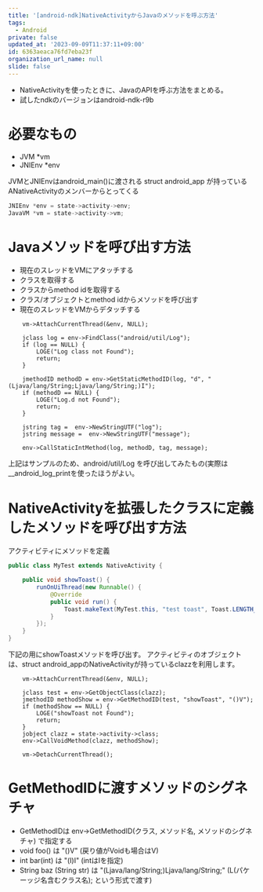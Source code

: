 ```yaml
---
title: '[android-ndk]NativeActivityからJavaのメソッドを呼ぶ方法'
tags:
  - Android
private: false
updated_at: '2023-09-09T11:37:11+09:00'
id: 6363aeaca76fd7eba23f
organization_url_name: null
slide: false
---
```

* NativeActivityを使ったときに、JavaのAPIを呼ぶ方法をまとめる。
* 試したndkのバージョンはandroid-ndk-r9b

#  必要なもの
* JVM *vm
* JNIEnv *env

JVMとJNIEnvはandroid_main()に渡される struct android_app が持っているANativeActivityのメンバーからとってくる

```cpp
JNIEnv *env = state->activity->env;
JavaVM *vm = state->activity->vm;
```

# Javaメソッドを呼び出す方法
* 現在のスレッドをVMにアタッチする
* クラスを取得する
* クラスからmethod idを取得する
* クラス/オブジェクトとmethod idからメソッドを呼び出す
* 現在のスレッドをVMからデタッチする

```cpp:Log.dを呼び出す
    vm->AttachCurrentThread(&env, NULL);

    jclass log = env->FindClass("android/util/Log");
    if (log == NULL) {
        LOGE("Log class not Found");
        return;
    }

    jmethodID methodD = env->GetStaticMethodID(log, "d", "(Ljava/lang/String;Ljava/lang/String;)I");
    if (methodD == NULL) {
        LOGE("Log.d not Found");
        return;
    }

    jstring tag =  env->NewStringUTF("log");
    jstring message =  env->NewStringUTF("message");

    env->CallStaticIntMethod(log, methodD, tag, message);
```

上記はサンプルのため、android/util/Log を呼び出してみたもの(実際は__android_log_printを使ったほうがよい。

# NativeActivityを拡張したクラスに定義したメソッドを呼び出す方法

アクティビティにメソッドを定義

```java:MyTest.java
public class MyTest extends NativeActivity {

    public void showToast() {
    	runOnUiThread(new Runnable() {
			@Override
			public void run() {
				Toast.makeText(MyTest.this, "test toast", Toast.LENGTH_SHORT).show();	
			}
    	});
    }
}
```

下記の用にshowToastメソッドを呼び出す。
アクティビティのオブジェクトは、struct android_appのNativeActivityが持っているclazzを利用します。

```cpp:Activityのメソッドを呼び出す
    vm->AttachCurrentThread(&env, NULL);

    jclass test = env->GetObjectClass(clazz);
    jmethodID methodShow = env->GetMethodID(test, "showToast", "()V");
    if (methodShow == NULL) {
        LOGE("showToast not Found");
        return;
    }
    jobject clazz = state->activity->class;
    env->CallVoidMethod(clazz, methodShow);

    vm->DetachCurrentThread();
```

# GetMethodIDに渡すメソッドのシグネチャ
* GetMethodIDは env->GetMethodID(クラス, メソッド名, メソッドのシグネチャ) で指定する
* void foo() は "()V" (戻り値がVoidも場合はV)
* int bar(int) は "(I)I" (intはIを指定)
* String baz (String str) は "(Ljava/lang/String;)Ljava/lang/String;"  (L(パケーッジ名含むクラス名); という形式で渡す)
